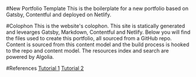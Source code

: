 #New Portfolio Template
This is the boilerplate for a new portfolio based on Gatsby, Contentful and deployed on Netlify.

#Colophon
This is the website's colophon. This site is statically generated and levearges Gatsby, Markdown, Contentful and Netlify. Below you will find the files used to create this portfolio, all sourced from a GitHub repo. Content is sourced from this content model and the build process is hooked to the repo and content model. The resources index and search are powered by Algolia.

#References
[Tutorial 1](https://www.contentful.com/r/knowledgebase/gatsbyjs-and-contentful-in-five-minutes/)
[Tutorial 2](https://www.halfelectronic.com/post/setting-up-gatsby-js-contentful-and-netlify/)